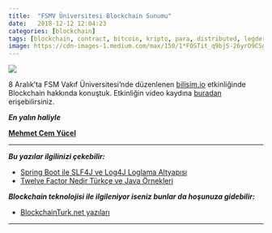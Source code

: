 ```yaml
---
title:  "FSMV Üniversitesi Blockchain Sunumu"
date:   2018-12-12 12:04:23
categories: [blockchain]
tags: [blockchain, contract, bitcoin, kripto, para, distributed, legder, blockchainturk, türkçe, yazılım, blog, blogger, nedir, örnek, nasıl yapılır, mehmet cem yücel]
image: https://cdn-images-1.medium.com/max/150/1*FOSTit_q9bjS-26yrO9CSg.jpeg
---
```


![](https://miro.medium.com/max/1999/1*FOSTit_q9bjS-26yrO9CSg.jpeg)

8 Aralık’ta FSM Vakıf Üniversitesi’nde düzenlenen [bilisim.io](http://bilisim.io/) etkinliğinde Blockchain hakkında konuştuk. Etkinliğin video kaydına [buradan](https://www.youtube.com/watch?v=d5lv2a_Tx2o) erişebilirsiniz.

***En yalın haliyle***

[**Mehmet Cem Yücel**](https://www.mehmetcemyucel.com)

---

**_Bu yazılar ilgilinizi çekebilir:_**

 - [Spring Boot ile SLF4J ve Log4J Loglama Altyapısı](https://www.mehmetcemyucel.com/2019/spring-boot-ile-loglama-altyapisi/)
 - [Twelve Factor Nedir Türkçe ve Java Örnekleri](https://www.mehmetcemyucel.com/2019/twelve-factor-nedir-turkce-ornek/)

**_Blockchain teknolojisi ile ilgileniyor iseniz bunlar da hoşunuza gidebilir:_**

 - [BlockchainTurk.net yazıları](https://www.mehmetcemyucel.com/categories/#blockchain)
 
---


